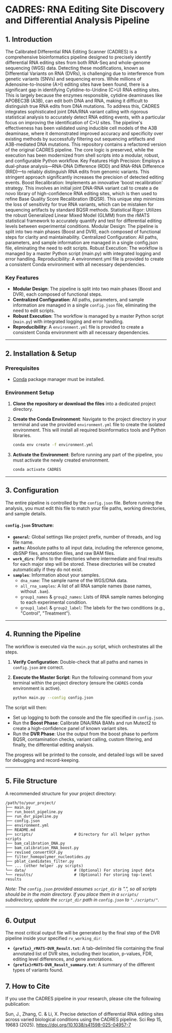# CADRES: RNA Editing Site Discovery and Differential Analysis Pipeline

## 1. Introduction

The Calibrated Differential RNA Editing Scanner (CADRES) is a comprehensive bioinformatics pipeline designed to precisely identify differential RNA editing sites from both RNA-Seq and whole-genome sequencing (WGS) data. Detecting these modifications, known as Differential Variants on RNA (DVRs), is challenging due to interference from genetic variants (SNVs) and sequencing errors. While millions of Adenosine-to-Inosine (A>I) editing sites have been found, there is a significant gap in identifying Cytidine-to-Uridine (C>U) RNA editing sites. This is largely because the enzymes responsible, cytidine deaminases like APOBEC3B (A3B), can edit both DNA and RNA, making it difficult to distinguish true RNA edits from DNA mutations.
To address this, CADRES integrates sophisticated joint DNA/RNA variant calling with rigorous statistical analysis to accurately detect RNA editing events, with a particular focus on improving the identification of C>U sites. The pipeline's effectiveness has been validated using inducible cell models of the A3B deaminase, where it demonstrated improved accuracy and specificity over existing methods by successfully filtering out sequencing artifacts and A3B-mediated DNA mutations.
This repository contains a refactored version of the original CADRES pipeline. The core logic is preserved, while the execution has been modernized from shell scripts into a modular, robust, and configurable Python workflow.
Key Features
High Precision: Employs a dual-phase analysis—RNA-DNA Difference (RDD) and RNA-RNA Difference (RRD)—to reliably distinguish RNA edits from genomic variants. This stringent approach significantly increases the precision of detected editing events.
Boost Recalibration: Implements an innovative 'boost recalibration' strategy. This involves an initial joint DNA-RNA variant call to create a de novo library of high-confidence RNA editing sites, which is then used to refine Base Quality Score Recalibration (BQSR). This unique step minimizes the loss of sensitivity for true RNA variants, which can be mistaken for sequencing artifacts by standard BQSR methods.
Statistical Rigor: Utilizes the robust Generalized Linear Mixed Model (GLMM) from the rMATS statistical framework to accurately quantify and test for differential editing levels between experimental conditions.
Modular Design: The pipeline is split into two main phases (Boost and DVR), each composed of functional steps for clarity and maintainability.
Centralized Configuration: All paths, parameters, and sample information are managed in a single config.json file, eliminating the need to edit scripts.
Robust Execution: The workflow is managed by a master Python script (main.py) with integrated logging and error handling.
Reproducibility: A environment.yml file is provided to create a consistent Conda environment with all necessary dependencies.

### Key Features
- **Modular Design**: The pipeline is split into two main phases (Boost and DVR), each composed of functional steps.
- **Centralized Configuration**: All paths, parameters, and sample information are managed in a single `config.json` file, eliminating the need to edit scripts.
- **Robust Execution**: The workflow is managed by a master Python script (`main.py`) with integrated logging and error handling.
- **Reproducibility**: A `environment.yml` file is provided to create a consistent Conda environment with all necessary dependencies.

---

## 2. Installation & Setup

### Prerequisites
- [Conda](https://docs.conda.io/en/latest/miniconda.html) package manager must be installed.

### Environment Setup
1.  **Clone the repository or download the files** into a dedicated project directory.

2.  **Create the Conda Environment**: Navigate to the project directory in your terminal and use the provided `environment.yml` file to create the isolated environment. This will install all required bioinformatics tools and Python libraries.
    ```bash
    conda env create -f environment.yml
    ```

3.  **Activate the Environment**: Before running any part of the pipeline, you must activate the newly created environment.
    ```bash
    conda activate CADRES
    ```

---

## 3. Configuration

The entire pipeline is controlled by the `config.json` file. Before running the analysis, you must edit this file to match your file paths, working directories, and sample details.

#### `config.json` Structure:

-   **`general`**: Global settings like project prefix, number of threads, and log file name.
-   **`paths`**: Absolute paths to all input data, including the reference genome, dbSNP files, annotation files, and raw BAM files.
-   **`work_dirs`**: Paths to the directories where intermediate and final results for each major step will be stored. These directories will be created automatically if they do not exist.
-   **`samples`**: Information about your samples.
    -   `dna_name`: The sample name of the WGS/DNA data.
    -   `all_rna_samples`: A list of all RNA sample names (base names, without `.bam`).
    -   `group1_names` & `group2_names`: Lists of RNA sample names belonging to each experimental condition.
    -   `group1_label` & `group2_label`: The labels for the two conditions (e.g., "Control", "Treatment").

---

## 4. Running the Pipeline

The workflow is executed via the `main.py` script, which orchestrates all the steps.

1.  **Verify Configuration**: Double-check that all paths and names in `config.json` are correct.

2.  **Execute the Master Script**: Run the following command from your terminal within the project directory (ensure the `CADRES` conda environment is active).
    ```bash
    python main.py --config config.json
    ```

The script will then:
-   Set up logging to both the console and the file specified in `config.json`.
-   Run the **Boost Phase**: Calibrate DNA/RNA BAMs and run Mutect2 to create a high-confidence panel of known variant sites.
-   Run the **DVR Phase**: Use the output from the boost phase to perform BQSR, contamination checks, variant calling, custom filtering, and finally, the differential editing analysis.

The progress will be printed to the console, and detailed logs will be saved for debugging and record-keeping.

---

## 5. File Structure

A recommended structure for your project directory:

```
/path/to/your_project/
├── main.py
├── run_boost_pipeline.py
├── run_dvr_pipeline.py
├── config.json
├── environment.yml
├── README.md
├── scripts/                  # Directory for all helper python scripts
├── bam_calibration_DNA.py
├── bam_calibration_RNA_boost.py
├── revised_convertVCF.py
├── filter_homopolymer_nucleotides.py
├── pblat_candidates_filter.py
└── ... (other helper .py scripts)
└── data/                     # (Optional) For storing input data
└── results/                  # (Optional) For storing top-level results
```
*Note: The `config.json` provided assumes `script_dir` is ".", so all scripts should be in the main directory. If you place them in a `scripts/` subdirectory, update the `script_dir` path in `config.json` to `"./scripts/"`.*

---

## 6. Output

The most critical output file will be generated by the final step of the DVR pipeline inside your specified `rv_working_dir`:

-   **`{prefix}_rMATS-DVR_Result.txt`**: A tab-delimited file containing the final annotated list of DVR sites, including their location, p-values, FDR, editing level differences, and gene annotations.
-   **`{prefix}rMATS-DVR_Result_summary.txt`**: A summary of the different types of variants found.

## 7. How to Cite
If you use the CADRES pipeline in your research, please cite the following publication:

Sun, J., Zhang, C. & Li, X. Precise detection of differential RNA editing sites across varied biological conditions using the CADRES pipeline. Sci Rep 15, 19683 (2025). https://doi.org/10.1038/s41598-025-04957-7